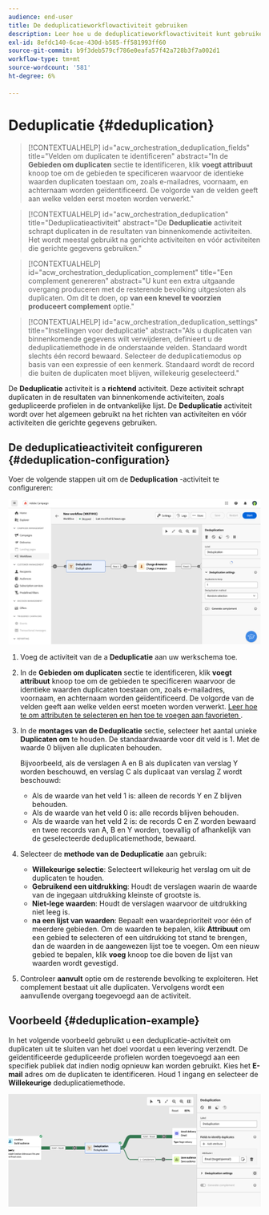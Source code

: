 ```yaml
---
audience: end-user
title: De deduplicatieworkflowactiviteit gebruiken
description: Leer hoe u de deduplicatieworkflowactiviteit kunt gebruiken
exl-id: 8efdc140-6cae-430d-b585-ff581993ff60
source-git-commit: b9f3deb579cf786e0eafa57f42a728b3f7a002d1
workflow-type: tm+mt
source-wordcount: '581'
ht-degree: 6%

---
```


# Deduplicatie {#deduplication}

>[!CONTEXTUALHELP]
>id="acw_orchestration_deduplication_fields"
>title="Velden om duplicaten te identificeren"
>abstract="In de **Gebieden om duplicaten** sectie te identificeren, klik **voegt attribuut** knoop toe om de gebieden te specificeren waarvoor de identieke waarden duplicaten toestaan om, zoals e-mailadres, voornaam, en achternaam worden geïdentificeerd. De volgorde van de velden geeft aan welke velden eerst moeten worden verwerkt."

>[!CONTEXTUALHELP]
>id="acw_orchestration_deduplication"
>title="Deduplicatieactiviteit"
>abstract="De **Deduplicatie** activiteit schrapt duplicaten in de resultaten van binnenkomende activiteiten. Het wordt meestal gebruikt na gerichte activiteiten en vóór activiteiten die gerichte gegevens gebruiken."

>[!CONTEXTUALHELP]
>id="acw_orchestration_deduplication_complement"
>title="Een complement genereren"
>abstract="U kunt een extra uitgaande overgang produceren met de resterende bevolking uitgesloten als duplicaten. Om dit te doen, op **van een knevel te voorzien produceert complement** optie."

>[!CONTEXTUALHELP]
>id="acw_orchestration_deduplication_settings"
>title="Instellingen voor deduplicatie"
>abstract="Als u duplicaten van binnenkomende gegevens wilt verwijderen, definieert u de deduplicatiemethode in de onderstaande velden. Standaard wordt slechts één record bewaard. Selecteer de deduplicatiemodus op basis van een expressie of een kenmerk. Standaard wordt de record die buiten de duplicaten moet blijven, willekeurig geselecteerd."

De **Deduplicatie** activiteit is a **richtend** activiteit. Deze activiteit schrapt duplicaten in de resultaten van binnenkomende activiteiten, zoals gedupliceerde profielen in de ontvankelijke lijst. De **Deduplicatie** activiteit wordt over het algemeen gebruikt na het richten van activiteiten en vóór activiteiten die gerichte gegevens gebruiken.

## De deduplicatieactiviteit configureren {#deduplication-configuration}

Voer de volgende stappen uit om de **Deduplication** -activiteit te configureren:

![ de configuratieproces van de deduplicatie van het Werkschema ](../assets/workflow-deduplication.png)

1. Voeg de activiteit van de a **Deduplicatie** aan uw werkschema toe.

1. In de **Gebieden om duplicaten** sectie te identificeren, klik **voegt attribuut** knoop toe om de gebieden te specificeren waarvoor de identieke waarden duplicaten toestaan om, zoals e-mailadres, voornaam, en achternaam worden geïdentificeerd. De volgorde van de velden geeft aan welke velden eerst moeten worden verwerkt. [ Leer hoe te om attributen te selecteren en hen toe te voegen aan favorieten ](../../get-started/attributes.md).

1. In de **montages van de Deduplicatie** sectie, selecteer het aantal unieke **Duplicaten om** te houden. De standaardwaarde voor dit veld is 1. Met de waarde 0 blijven alle duplicaten behouden.

   Bijvoorbeeld, als de verslagen A en B als duplicaten van verslag Y worden beschouwd, en verslag C als duplicaat van verslag Z wordt beschouwd:

   * Als de waarde van het veld 1 is: alleen de records Y en Z blijven behouden.
   * Als de waarde van het veld 0 is: alle records blijven behouden.
   * Als de waarde van het veld 2 is: de records C en Z worden bewaard en twee records van A, B en Y worden, toevallig of afhankelijk van de geselecteerde deduplicatiemethode, bewaard.

1. Selecteer de **methode van de Deduplicatie** aan gebruik:

   * **Willekeurige selectie**: Selecteert willekeurig het verslag om uit de duplicaten te houden.
   * **Gebruikend een uitdrukking**: Houdt de verslagen waarin de waarde van de ingegaan uitdrukking kleinste of grootste is.
   * **Niet-lege waarden**: Houdt de verslagen waarvoor de uitdrukking niet leeg is.
   * **na een lijst van waarden**: Bepaalt een waardeprioriteit voor één of meerdere gebieden. Om de waarden te bepalen, klik **Attribuut** om een gebied te selecteren of een uitdrukking tot stand te brengen, dan de waarden in de aangewezen lijst toe te voegen. Om een nieuw gebied te bepalen, klik **voeg** knoop toe die boven de lijst van waarden wordt gevestigd.

1. Controleer **aanvult** optie om de resterende bevolking te exploiteren. Het complement bestaat uit alle duplicaten. Vervolgens wordt een aanvullende overgang toegevoegd aan de activiteit.

## Voorbeeld {#deduplication-example}

In het volgende voorbeeld gebruikt u een deduplicatie-activiteit om duplicaten uit te sluiten van het doel voordat u een levering verzendt. De geïdentificeerde gedupliceerde profielen worden toegevoegd aan een specifiek publiek dat indien nodig opnieuw kan worden gebruikt. Kies het **E-mail** adres om de duplicaten te identificeren. Houd 1 ingang en selecteer de **Willekeurige** deduplicatiemethode.

![ Voorbeeld van deduplicatieactiviteit in een werkschema ](../assets/workflow-deduplication-example.png)